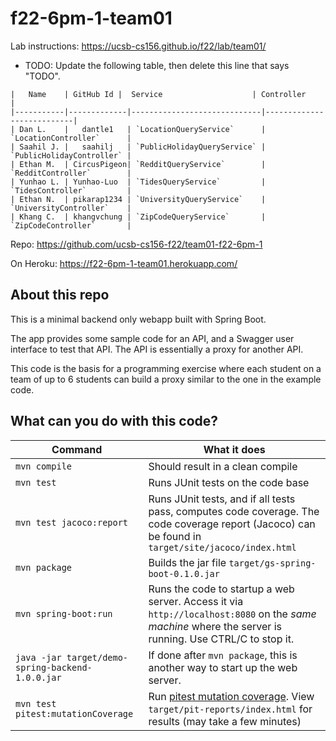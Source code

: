 # f22-6pm-1-team01

Lab instructions: <https://ucsb-cs156.github.io/f22/lab/team01/>

* TODO: Update the following table, then delete this line that says "TODO".

```
|   Name    | GitHub Id |  Service                    | Controller                |
|-----------|-------------|-----------------------------|---------------------------| 
| Dan L.    |   dantle1   | `LocationQueryService`      | `LocationController`      |   
| Saahil J. |   saahilj   | `PublicHolidayQueryService` | `PublicHolidayController` |   
| Ethan M.  | CircusPigeon| `RedditQueryService`        | `RedditController`        |   
| Yunhao L. | Yunhao-Luo  | `TidesQueryService`         | `TidesController`         |   
| Ethan N.  | pikarap1234 | `UniversityQueryService`    | `UniversityController`    |
| Khang C.  | khangvchung | `ZipCodeQueryService`       | `ZipCodeController`       |
```

Repo: https://github.com/ucsb-cs156-f22/team01-f22-6pm-1

On Heroku: https://f22-6pm-1-team01.herokuapp.com/

## About this repo

This is a minimal backend only webapp built with Spring Boot.

The app provides some sample code for an API, and a Swagger user interface
to test that API.  The API is essentially a proxy for another API.

This code is the basis for a programming exercise where each student on a
team of up to 6 students can build a proxy similar to the one in the example code.

## What can you do with this code?

| Command | What it does   |
|----------|---------------------------------------|
| `mvn compile` | Should result in a clean compile |
| `mvn test` | Runs JUnit tests on the code base |
| `mvn test jacoco:report` | Runs JUnit tests, and if all tests pass, computes code coverage.  The code coverage report (Jacoco) can be found in `target/site/jacoco/index.html` |
| `mvn package` | Builds the jar file `target/gs-spring-boot-0.1.0.jar` |
| `mvn spring-boot:run` | Runs the code to startup a web server.  Access it via `http://localhost:8080` on the *same machine* where the server is running.  Use CTRL/C to stop it. |
| `java -jar target/demo-spring-backend-1.0.0.jar` | If done after `mvn package`, this is another way to start up the web server.|
| `mvn test pitest:mutationCoverage` | Run [pitest mutation coverage](https://pitest.org).  View `target/pit-reports/index.html` for results (may take a few minutes)|
